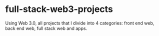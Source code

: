 # full-stack-web3-projects
 Using Web 3.0, all projects that I divide into 4 categories: front end web, back end web, full stack web and apps.

